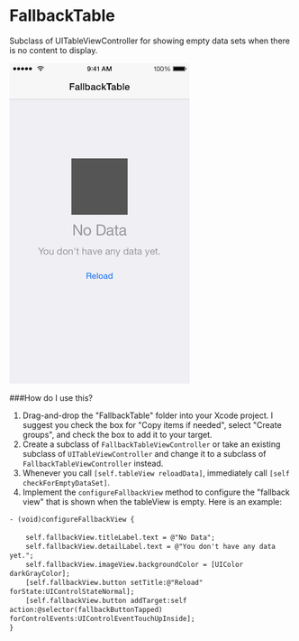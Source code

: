 # FallbackTable
Subclass of UITableViewController for showing empty data sets when there is no content to display.

![screenshot](screenshot.png)

###How do I use this?

1. Drag-and-drop the "FallbackTable" folder into your Xcode project. I suggest you check the box for "Copy items if needed", select "Create groups", and check the box to add it to your target.
2. Create a subclass of `FallbackTableViewController` or take an existing subclass of `UITableViewController` and change it to a subclass of `FallbackTableViewController` instead.
3. Whenever you call `[self.tableView reloadData]`, immediately call `[self checkForEmptyDataSet]`.
4. Implement the `configureFallbackView` method to configure the "fallback view" that is shown when the tableView is empty. Here is an example:

```objc
- (void)configureFallbackView {
    
    self.fallbackView.titleLabel.text = @"No Data";
    self.fallbackView.detailLabel.text = @"You don't have any data yet.";
    self.fallbackView.imageView.backgroundColor = [UIColor darkGrayColor];
    [self.fallbackView.button setTitle:@"Reload" forState:UIControlStateNormal];
    [self.fallbackView.button addTarget:self action:@selector(fallbackButtonTapped) forControlEvents:UIControlEventTouchUpInside];
}
```

